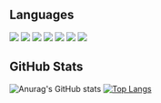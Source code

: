 <h2>
  Languages
</h2>
<div>
  <img src="https://img.shields.io/badge/C-ab0d0d?style=flat-square&logo=C&logoColor=white"/>
  <img src="https://img.shields.io/badge/C++-ca1414?style=flat-square&logo=c%2B%2B&logoColor=white"/>
  <img src="https://img.shields.io/badge/JavaScript-F7DF1E?style=flat-square&logo=JavaScript&logoColor=black"/>
  <img src="https://img.shields.io/badge/Java-25d807?style=flat-square&logo=JAVA&logoColor=black"/>
  <img src="https://img.shields.io/badge/Android-21b508?style=flat-square&logo=Android&logoColor=white"/>
  <img src="https://img.shields.io/badge/HTML5-1572B6?style=flat-square&logo=HTML5&logoColor=white"/>
  <img src="https://img.shields.io/badge/CSS3-125e95?style=flat-square&logo=CSS3&logoColor=white"/>
  <br>
</div>
<h2>
  GitHub Stats
</h2>
            
![Anurag's GitHub stats](https://github-readme-stats.vercel.app/api?username=kakaopanda&show_icons=true&theme=github_dark)
[![Top Langs](https://github-readme-stats.vercel.app/api/top-langs/?username=kakaopanda&count_private=true&langs_count=3&theme=github_dark)](https://github.com/anuraghazra/github-readme-stats)

 
